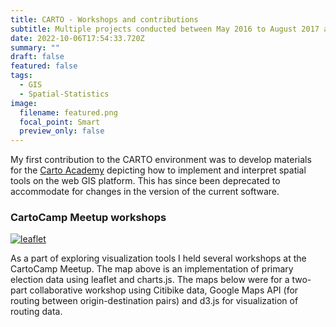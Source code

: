 ```yaml
---
title: CARTO - Workshops and contributions
subtitle: Multiple projects conducted between May 2016 to August 2017 at CARTO
date: 2022-10-06T17:54:33.720Z
summary: ""
draft: false
featured: false
tags:
  - GIS
  - Spatial-Statistics
image:
  filename: featured.png
  focal_point: Smart
  preview_only: false
---
```

M﻿y first contribution to the CARTO environment was to develop materials for the [Carto Academy](https://carto.com/help/tutorials/using-builder/) depicting how to implement and interpret spatial tools on the web GIS platform. This has since been deprecated to accommodate for changes in the version of the current software.

### CartoCamp Meetup workshops

[![l﻿eaflet](../../l﻿eaflet.gif)](http://bl.ocks.org/mehak-sachdeva/raw/503588cc042fd4b5500128034beae71a/)

As a part of exploring visualization tools I held several workshops at the CartoCamp Meetup. The map above is an implementation of primary election data using leaflet and charts.js. The maps below were for a two-part collaborative workshop using Citibike data, Google Maps API (for routing between origin-destination pairs) and d3.js for visualization of routing data.